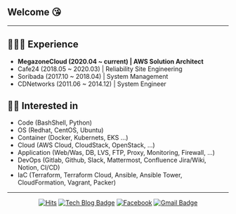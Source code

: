 ## Welcome :kissing_heart:
---

## 👩🏻‍💻 Experience
- **MegazoneCloud (2020.04 ~ current) | AWS Solution Architect**
- Cafe24 (2018.05 ~ 2020.03) | Reliability Site Engineering
- Soribada (2017.10 ~ 2018.04) | System Management
- CDNetworks (2011.06 ~ 2014.12) | System Engineer

## 👩‍💻 Interested in
- Code (BashShell, Python)
- OS (Redhat, CentOS, Ubuntu)
- Container (Docker, Kubernets, EKS ...)
- Cloud (AWS Cloud, CloudStack, OpenStack, ...)
- Application (Web/Was, DB, LVS, FTP, Proxy, Monitoring, Firewall, ...)
- DevOps (Gitlab, Github, Slack, Mattermost, Confluence Jira/Wiki, Notion, CI/CD) 
- IaC (Terraform, Terraform Cloud, Ansible, Ansible Tower, CloudFormation, Vagrant, Packer)

---
<div align=center>

[![Hits](https://hits.seeyoufarm.com/api/count/incr/badge.svg?url=https%3A%2F%2Fgithub.com%2Fseohyun0120%2Fhit-counter)](https://hits.seeyoufarm.com)
[![Tech Blog Badge](https://img.shields.io/badge/-Tech%20blog-black?style=flat-square&logo=Github&logoColor=white)](https://tistory.com/)
[![Facebook](https://img.shields.io/badge/facebook-1877f2?style=flat-square&logo=facebook&logoColor=white)](https://www.facebook.com/jeong.jaehwan.5/)
[![Gmail Badge](https://img.shields.io/badge/-Contact%20Me-d14836?style=flat-square&logo=Gmail&logoColor=white&link=mailto:sepiros62@gmail.com)](mailto:sepiros62@gmail.com)
</div>
